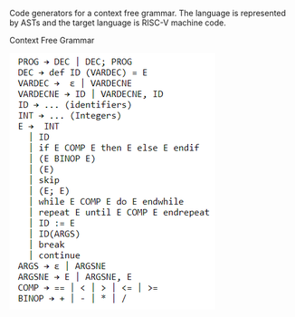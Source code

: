 Code generators for a context free grammar. The language is represented by ASTs and the target language is RISC-V machine code.

  Context Free Grammar
  
![](./images/cfg.PNG)

